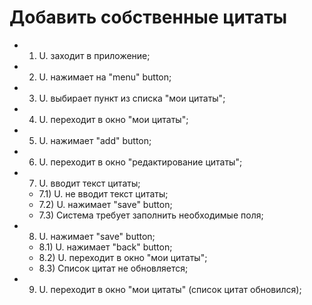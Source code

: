 # Добавить собственные цитаты

* 1) U. заходит в приложение;
* 2) U. нажимает на "menu" button;
* 3) U. выбирает пункт из списка "мои цитаты";
* 4) U. переходит в окно "мои цитаты";
* 5) U. нажимает "add" button;
* 6) U. переходит в окно "редактирование цитаты";
* 7) U. вводит текст цитаты;
    * 7.1) U. не вводит текст цитаты; 
    * 7.2) U. нажимает "save" button;
    * 7.3) Система требует заполнить необходимые поля;
* 8) U. нажимает "save" button;
   * 8.1) U. нажимает "back" button;
   * 8.2) U. переходит в окно "мои цитаты";
   * 8.3) Список цитат не обновляется;
* 9) U. переходит в окно "мои цитаты" (список цитат обновился);
